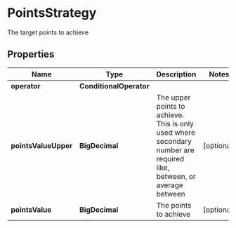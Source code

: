 

# PointsStrategy

The target points to achieve

## Properties

Name | Type | Description | Notes
------------ | ------------- | ------------- | -------------
**operator** | **ConditionalOperator** |  | 
**pointsValueUpper** | **BigDecimal** | The upper points to achieve. This is only used where secondary number are required like, between, or average between |  [optional]
**pointsValue** | **BigDecimal** | The points to achieve |  [optional]



